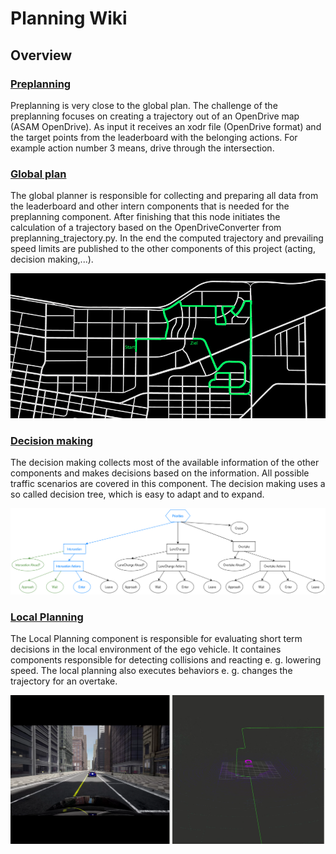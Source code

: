 # Planning Wiki

## Overview

### [Preplanning](./Preplanning.md)

Preplanning is very close to the global plan. The challenge of the preplanning focuses on creating a trajectory out of
an OpenDrive map (ASAM OpenDrive). As input it receives an xodr file (OpenDrive format) and the target points
from the leaderboard with the belonging actions. For example action number 3 means, drive through the intersection.

### [Global plan](./Global_Planner.md)

The global planner is responsible for collecting and preparing all data from the leaderboard and other intern
components that is needed for the preplanning component.
After finishing that this node initiates the calculation of a trajectory based on the OpenDriveConverter
from preplanning_trajectory.py. In the end the computed trajectory and prevailing speed limits are published
to the other components of this project (acting, decision making,...).

![img.png](../assets/Global_Plan.png)

### [Decision making](./Behavior_tree.md)

The decision making collects most of the available information of the other components and makes decisions based on
the information. All possible traffic scenarios are covered in this component. The decision making uses a so called
decision tree, which is easy to adapt and to expand.

![Simple Tree](../assets/planning/simple_final_tree.png)

### [Local Planning](./Local_Planning.md)

The Local Planning component is responsible for evaluating short term decisions in the local environment of the ego vehicle. It containes components responsible for detecting collisions and reacting e. g. lowering speed.
The local planning also executes behaviors e. g. changes the trajectory for an overtake.

![Overtake](../assets/planning/Overtake_car_trajectory.png)
